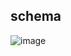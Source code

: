   ## schema

  ![image](https://github.com/piviich/db_practice/assets/144881369/69ff1d9a-7bee-4534-85e0-e526c17c901d)


